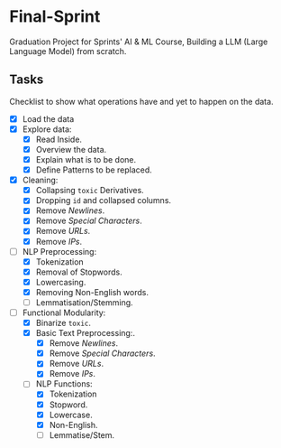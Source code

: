 # Final-Sprint

Graduation Project for Sprints' AI &amp; ML Course, Building a LLM (Large Language Model) from scratch.

## Tasks

Checklist to show what operations have and yet to happen on the data.

- [x] Load the data
- [x] Explore data:
  - [x] Read Inside.
  - [x] Overview the data.
  - [x] Explain what is to be done.
  - [x] Define Patterns to be replaced.
- [x] Cleaning:
  - [x] Collapsing `toxic` Derivatives.
  - [x] Dropping `id` and collapsed columns.
  - [x] Remove *Newlines*.
  - [x] Remove *Special Characters*.
  - [x] Remove *URLs*.
  - [x] Remove *IPs*.
- [ ] NLP Preprocessing:
  - [x] Tokenization
  - [x] Removal of Stopwords.
  - [x] Lowercasing.
  - [x] Removing Non-English words.
  - [ ] Lemmatisation/Stemming.
- [ ] Functional Modularity:
  - [x] Binarize `toxic`.
  - [x] Basic Text Preprocessing:.
    - [x] Remove *Newlines*.
    - [x] Remove *Special Characters*.
    - [x] Remove *URLs*.
    - [x] Remove *IPs*.
  - [ ] NLP Functions:
    - [x] Tokenization
    - [x] Stopword.
    - [x] Lowercase.
    - [x] Non-English.
    - [ ] Lemmatise/Stem.
